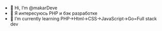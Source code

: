 - 👋 Hi, I’m @makarDeve
- 👀 Я интересуюсь PHP и бэк разработке
- 🌱 I’m currently learning PHP->Html->CSS->JavaScript->Go=Full stack dev
